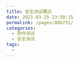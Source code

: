 ```yaml
---
title: 安全测试概述
date: 2021-03-25 23:50:15
permalink: /pages/80b731/
categories:
  - 软件测试
  - 安全测试
tags:
  - 
---
```

